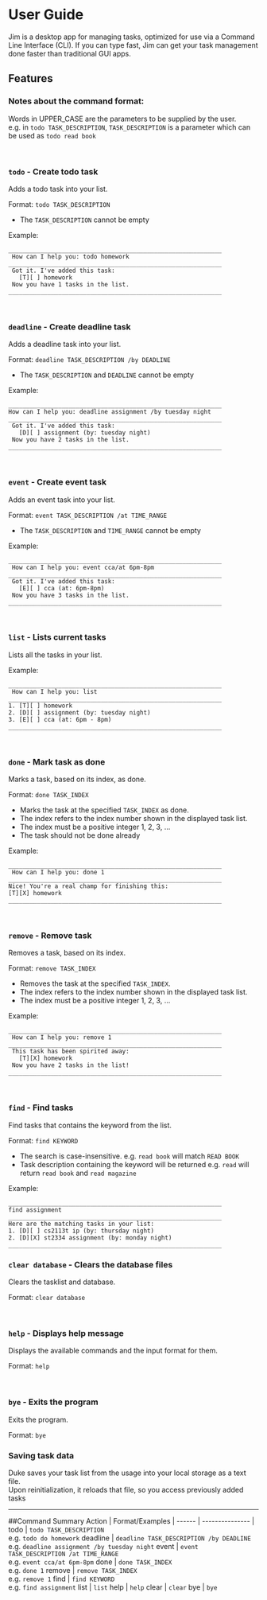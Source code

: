 # User Guide

Jim is a desktop app for managing tasks, optimized for use via a Command Line Interface (CLI).
If you can type fast, Jim can get your task management done faster than traditional GUI apps.

## Features

### Notes about the command format:
Words in UPPER_CASE are the parameters to be supplied by the user. <br />
e.g. in `todo TASK_DESCRIPTION`, `TASK_DESCRIPTION` is a parameter which can be used as `todo read book`

<br />

### `todo` - Create todo task
Adds a todo task into your list.

Format: `todo TASK_DESCRIPTION`
* The `TASK_DESCRIPTION` cannot be empty

Example:
```
____________________________________________________________
 How can I help you: todo homework
____________________________________________________________
 Got it. I've added this task:
   [T][ ] homework
 Now you have 1 tasks in the list.
____________________________________________________________
```
<br />

### `deadline` - Create deadline task
Adds a deadline task into your list.

Format: `deadline TASK_DESCRIPTION /by DEADLINE`
* The `TASK_DESCRIPTION` and `DEADLINE` cannot be empty

Example:
```
____________________________________________________________
How can I help you: deadline assignment /by tuesday night
____________________________________________________________
 Got it. I've added this task:
   [D][ ] assignment (by: tuesday night)
 Now you have 2 tasks in the list.
____________________________________________________________
```
<br />

### `event` - Create event task
Adds an event task into your list.

Format: `event TASK_DESCRIPTION /at TIME_RANGE`
* The `TASK_DESCRIPTION` and `TIME_RANGE` cannot be empty

Example:
```
____________________________________________________________
 How can I help you: event cca/at 6pm-8pm
____________________________________________________________
 Got it. I've added this task:
   [E][ ] cca (at: 6pm-8pm)
 Now you have 3 tasks in the list.
____________________________________________________________
```
<br />

### `list` - Lists current tasks
Lists all the tasks in your list.

Example:

```
____________________________________________________________
 How can I help you: list
____________________________________________________________
1. [T][ ] homework
2. [D][ ] assignment (by: tuesday night)
3. [E][ ] cca (at: 6pm - 8pm)
____________________________________________________________
```
<br />

### `done` - Mark task as done
Marks a task, based on its index, as done.

Format: `done TASK_INDEX`
* Marks the task at the specified `TASK_INDEX` as done.<br />
* The index refers to the index number shown in the displayed task list.<br />
* The index must be a positive integer 1, 2, 3, ...<br />
* The task should not be done already

Example:

```
____________________________________________________________
 How can I help you: done 1
____________________________________________________________
Nice! You're a real champ for finishing this: 
[T][X] homework
____________________________________________________________
```
<br />

### `remove` - Remove task
Removes a task, based on its index.

Format: `remove TASK_INDEX`<br />
* Removes the task at the specified `TASK_INDEX`.<br />
* The index refers to the index number shown in the displayed task list.<br />
* The index must be a positive integer 1, 2, 3, ...<br />

Example:
```
____________________________________________________________
 How can I help you: remove 1
____________________________________________________________
 This task has been spirited away:
   [T][X] homework
 Now you have 2 tasks in the list!
____________________________________________________________
```
<br />

### `find` - Find tasks
Find tasks that contains the keyword from the list.

Format: `find KEYWORD`
* The search is case-insensitive. e.g. `read book` will match `READ BOOK`
* Task description containing the keyword will be returned 
e.g. `read` will return `read book` and `read magazine`

Example:
```
____________________________________________________________
find assignment
____________________________________________________________
Here are the matching tasks in your list:
1. [D][ ] cs2113t ip (by: thursday night)
2. [D][X] st2334 assignment (by: monday night)
____________________________________________________________
```

### `clear database` - Clears the database files
Clears the tasklist and database.

Format: `clear database`

<br />

### `help` - Displays help message
Displays the available commands and the input format for them.

Format: `help`

<br />

### `bye` - Exits the program
Exits the program.

Format: `bye`

### Saving task data
Duke saves your task list from the usage into your local storage as a text file.<br />
Upon reinitialization, it reloads that file, so you access previously added tasks

--------------------------
##Command Summary
Action | Format/Examples |
------ | --------------- |
todo | `todo TASK_DESCRIPTION` <br /> e.g. `todo do homework`
deadline | `deadline TASK_DESCRIPTION /by DEADLINE` <br /> e.g. `deadline assignment /by tuesday night`
event | `event TASK_DESCRIPTION /at TIME_RANGE` <br /> e.g. `event cca/at 6pm-8pm`
done | `done TASK_INDEX` <br /> e.g. `done 1`
remove | `remove TASK_INDEX` <br /> e.g. `remove 1`
find | `find KEYWORD` <br /> e.g. `find assignment`
list | `list`
help | `help`
clear | `clear`
bye | `bye`
